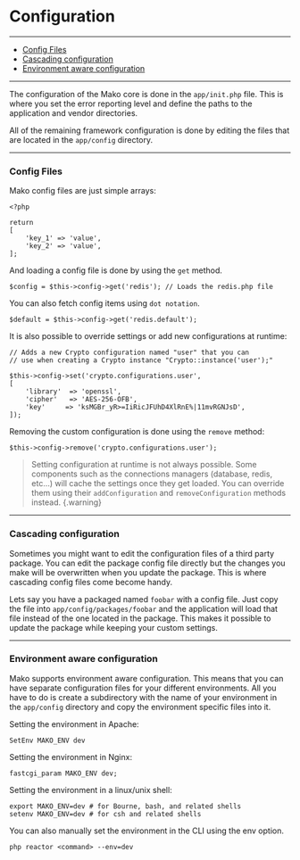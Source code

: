 # Configuration

--------------------------------------------------------

* [Config Files](#config_files)
* [Cascading configuration](#cascading_configuration)
* [Environment aware configuration](#environment_aware_configuration)

--------------------------------------------------------

The configuration of the Mako core is done in the ```app/init.php``` file. This is where you set the error reporting level and define the paths to the application and vendor directories.

All of the remaining framework configuration is done by editing the files that are located in the ```app/config``` directory.

--------------------------------------------------------

<a id="config_files"></a>

### Config Files

Mako config files are just simple arrays:

	<?php

	return
	[
		'key_1' => 'value',
		'key_2' => 'value',
	];

And loading a config file is done by using the ```get``` method.

	$config = $this->config->get('redis'); // Loads the redis.php file

You can also fetch config items using ```dot notation```.

	$default = $this->config->get('redis.default');

It is also possible to override settings or add new configurations at runtime:

	// Adds a new Crypto configuration named "user" that you can
	// use when creating a Crypto instance "Crypto::instance('user');"

	$this->config->set('crypto.configurations.user',
	[
		'library'  => 'openssl',
		'cipher'   => 'AES-256-OFB',
		'key'     => 'ksMGBr_yR>=IiRicJFUhD4XlRnE%|11mvRGNJsD',
	]);

Removing the custom configuration is done using the ```remove``` method:

	$this->config->remove('crypto.configurations.user');

> Setting configuration at runtime is not always possible. Some components such as the connections managers (database, redis, etc...) will cache the settings once they get loaded. You can override them using their ```addConfiguration``` and ```removeConfiguration``` methods instead.
{.warning}

--------------------------------------------------------

<a id="cascading_configuration"></a>

### Cascading configuration

Sometimes you might want to edit the configuration files of a third party package. You can edit the package config file directly but the changes you make will be overwritten when you update the package. This is where cascading config files come become handy.

Lets say you have a packaged named ```foobar``` with a config file. Just copy the file into ```app/config/packages/foobar``` and the application will load that file instead of the one located in the package. This makes it possible to update the package while keeping your custom settings.

--------------------------------------------------------

<a id="environment_aware_configuration"></a>

### Environment aware configuration

Mako supports environment aware configuration. This means that you can have separate configuration files for your different environments. All you have to do is create a subdirectory with the name of your environment in the ```app/config``` directory and copy the environment specific files into it.

Setting the environment in Apache:

	SetEnv MAKO_ENV dev

Setting the environment in Nginx:

	fastcgi_param MAKO_ENV dev;

Setting the environment in a linux/unix shell:

	export MAKO_ENV=dev # for Bourne, bash, and related shells
	setenv MAKO_ENV=dev # for csh and related shells

You can also manually set the environment in the CLI using the env option.

	php reactor <command> --env=dev
